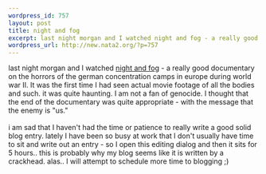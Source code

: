 ```yaml
--- 
wordpress_id: 757
layout: post
title: night and fog
excerpt: last night morgan and I watched night and fog - a really good documentary on the horrors of the german concentration camps in europe during world war II. It was the first time I had seen actual movie footage of all the bodies and such. it was quite haunting. I am not a fan of genocide. I thought that the end of the documentary was quite appropriate -...
wordpress_url: http://new.nata2.org/?p=757
---
```

last night morgan and I watched <a href="http://imdb.com/title/tt0048434/">night and fog</a> - a really good documentary on the horrors of the german concentration camps in europe during world war II. It was the first time I had seen actual movie footage of all the bodies and such. it was quite haunting. I am not a fan of genocide. I thought that the end of the documentary was quite appropriate - with the message that the enemy is "us." <br/><br/>i am sad that I haven't had the time or patience to really write a good solid blog entry. lately I have been so busy at work that I don't usually have time to sit and write out an entry - so I open this editing dialog and then it sits for 5 hours.. this is probably why my blog seems like it is written by a crackhead.  alas.. I will attempt to schedule more time to blogging ;)
